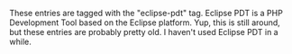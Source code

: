 ---
---
These entries are tagged with the "eclipse-pdt" tag.  Eclipse PDT is a PHP Development Tool based on the Eclipse platform. Yup, this is still around, but these entries are probably pretty old. I haven't used Eclipse PDT in a while.
